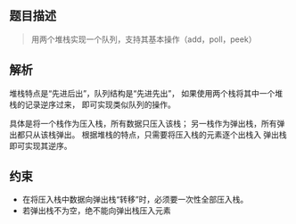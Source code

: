 ## 题目描述

> 用两个堆栈实现一个队列，支持其基本操作（add，poll，peek）


## 解析
堆栈特点是“先进后出”，队列结构是“先进先出”，
如果使用两个栈将其中一个堆栈的记录逆序过来，
即可实现类似队列的操作。

具体是将一个栈作为压入栈，所有数据只压入该栈；
另一栈作为弹出栈，所有弹出都只从该栈弹出。
根据堆栈的特点，只需要将压入栈的元素逐个出栈入
弹出栈即可实现其逆序。

## 约束
- 在将压入栈中数据向弹出栈“转移”时，必须要一次性全部压入栈。
- 若弹出栈不为空，绝不能向弹出栈压入元素